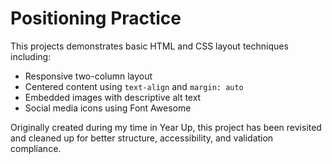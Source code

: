 # Positioning Practice

This projects demonstrates basic HTML and CSS layout techniques including:

- Responsive two-column layout
- Centered content using `text-align` and `margin: auto`
- Embedded images with descriptive alt text
- Social media icons using Font Awesome

Originally created during my time in Year Up, this project has been revisited and cleaned up for better structure, accessibility, and validation compliance.
